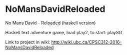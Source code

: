 # NoMansDavidReloaded
No Mans David - Reloaded (haskell version)

Haskell text adventure game,
load play2,
to start: playSG


Link to project in wiki: 
http://wiki.ubc.ca/CPSC312-2016-NoMansDavidReloaded
